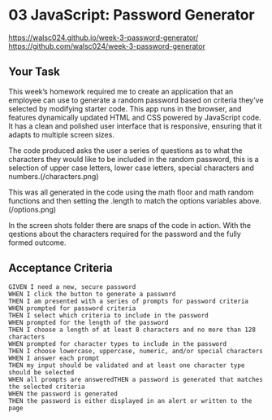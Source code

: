 # 03 JavaScript: Password Generator

https://walsc024.github.io/week-3-password-generator/
https://github.com/walsc024/week-3-password-generator

## Your Task

This week’s homework required me to create an application that an employee can use to generate a random password based on criteria they’ve selected by modifying starter code. This app runs in the browser, and features dynamically updated HTML and CSS powered by JavaScript code. It has a clean and polished user interface that is responsive, ensuring that it adapts to multiple screen sizes.

The code produced asks the user a series of questions as to what the characters they would like to be included in the random password, this is a selection of upper case letters, lower case letters, special characters and numbers.(/characters.png)



This was all generated in the code using the math floor and math random functions and then setting the .length to match the options variables above. (/options.png)


In the screen shots folder there are snaps of the code in action. With the qestions about the characters required for the password and the fully formed outcome.


## Acceptance Criteria

```
GIVEN I need a new, secure password
WHEN I click the button to generate a password
THEN I am presented with a series of prompts for password criteria
WHEN prompted for password criteria
THEN I select which criteria to include in the password
WHEN prompted for the length of the password
THEN I choose a length of at least 8 characters and no more than 128 characters
WHEN prompted for character types to include in the password
THEN I choose lowercase, uppercase, numeric, and/or special characters
WHEN I answer each prompt
THEN my input should be validated and at least one character type should be selected
WHEN all prompts are answeredTHEN a password is generated that matches the selected criteria
WHEN the password is generated
THEN the password is either displayed in an alert or written to the page